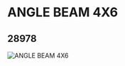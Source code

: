 # ANGLE BEAM 4X6
## 28978
![ANGLE BEAM 4X6](https://lc-www-live-s.legocdn.com/media/bricks/5/2/6170705.jpg)
